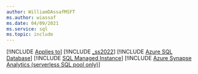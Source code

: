 ```yaml
---
author: WilliamDAssafMSFT
ms.author: wiassaf
ms.date: 04/09/2021
ms.service: sql
ms.topic: include
---
```


[!INCLUDE [Applies to](../../includes/applies-md.md)] [!INCLUDE [_ss2022](_ss2022.md)] [!INCLUDE [Azure SQL Database](../../includes/applies-to-version/_asdb.md)] [!INCLUDE [SQL Managed Instance](../../includes/applies-to-version/_asmi.md)] [!INCLUDE [Azure Synapse Analytics (serverless SQL pool only)](../../includes/applies-to-version/_asa-svrless-sqlpool-only.md)] 